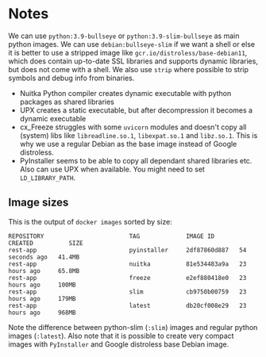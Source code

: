 # Notes
We can use `python:3.9-bullseye` or `python:3.9-slim-bullseye` as main python images.
We can use `debian:bullseye-slim` if we want a shell or else it is better to
use a stripped image like `gcr.io/distroless/base-debian11`, which does contain
up-to-date SSL libraries and supports dynamic libraries, but does not come with
a shell.
We also use `strip` where possible to strip symbols and debug info from binaries.
* Nuitka Python compiler creates dynamic executable with python packages as shared
libraries
* UPX creates a static executable, but after decompression it becomes a dynamic
executable
* cx_Freeze struggles with some `uvicorn` modules and doesn't copy all (system)
libs like `libreadline.so.1`, `libexpat.so.1` and `libz.so.1`. This is why we
use a regular Debian as the base image instead of Google distroless.
* PyInstaller seems to be able to copy all dependant shared libraries etc. Also
can use UPX when available. You might need to set `LD_LIBRARY_PATH`.

## Image sizes
This is the output of `docker images` sorted by size:
```
REPOSITORY                        TAG             IMAGE ID       CREATED          SIZE
rest-app                          pyinstaller     2df87860d887   54 seconds ago   41.4MB
rest-app                          nuitka          81e534483a9a   23 hours ago     65.8MB
rest-app                          freeze          e2ef880418e0   23 hours ago     100MB
rest-app                          slim            cb9750b00759   23 hours ago     179MB
rest-app                          latest          db20cf008e29   23 hours ago     968MB
```
Note the difference between python-slim (`:slim`) images and regular python
images (`:latest`).
Also note that it is possible to create very compact images with `PyInstaller` and
Google distroless base Debian image.
